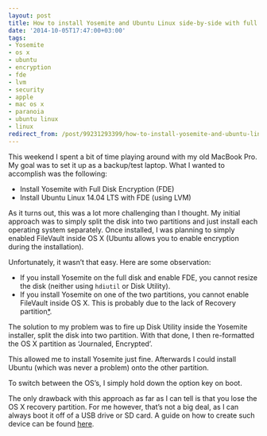 ```yaml
---
layout: post
title: How to install Yosemite and Ubuntu Linux side-by-side with full disk encryption
date: '2014-10-05T17:47:00+03:00'
tags:
- Yosemite
- os x
- ubuntu
- encryption
- fde
- lvm
- security
- apple
- mac os x
- paranoia
- ubuntu linux
- linux
redirect_from: /post/99231293399/how-to-install-yosemite-and-ubuntu-linux
---
```

This weekend I spent a bit of time playing around with my old MacBook Pro. My goal was to set it up as a backup/test laptop. What I wanted to accomplish was the following:

*   Install Yosemite with Full Disk Encryption (FDE)
*   Install Ubuntu Linux 14.04 LTS with FDE (using LVM)

As it turns out, this was a lot more challenging than I thought. My initial approach was to simply split the disk into two partitions and just install each operating system separately. Once installed, I was planning to simply enabled FileVault inside OS X (Ubuntu allows you to enable encryption during the installation).

Unfortunately, it wasn’t that easy. Here are some observation:

*   If you install Yosemite on the full disk and enable FDE, you cannot resize the disk (neither using `hdiutil` or Disk Utility).
*   If you install Yosemite on one of the two partitions, you cannot enable FileVault inside OS X. This is probably due to the lack of Recovery partition[*](https://discussions.apple.com/thread/3222378?start=0&tstart=0).

The solution to my problem was to fire up Disk Utility inside the Yosemite installer, split the disk into two partition. With that done, I then re-formatted the OS X partition as ‘Journaled, Encrypted’.

This allowed me to install Yosemite just fine. Afterwards I could install Ubuntu (which was never a problem) onto the other partition.

To switch between the OS’s, I simply hold down the option key on boot.

The only drawback with this approach as far as I can tell is that you lose the OS X recovery partition. For me however, that’s not a big deal, as I can always boot it off of a USB drive or SD card. A guide on how to create such device can be found [here](/2014/09/19/create-a-bootable-usb-drive-for-yosemite-the-easy.html).
